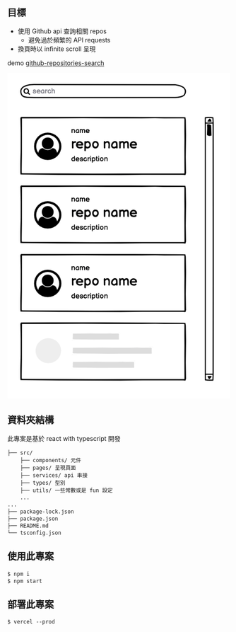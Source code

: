 ## 目標

- 使用 Github api 查詢相關 repos
  - 避免過於頻繁的 API requests
- 換頁時以 infinite scroll 呈現

demo [github-repositories-search](https://searchgithubrepos.hidana.me)

![search-github-repos](./search-github-repos.png)

## 資料夾結構

此專案是基於 react with typescript 開發

```
├── src/
    ├── components/ 元件
    ├── pages/ 呈現頁面
    ├── services/ api 串接
    ├── types/ 型別
    ├── utils/ 一些常數或是 fun 設定
    ...
...
├── package-lock.json
├── package.json
├── README.md
└── tsconfig.json
```

## 使用此專案

```
$ npm i
$ npm start
```

## 部署此專案

```
$ vercel --prod
```
